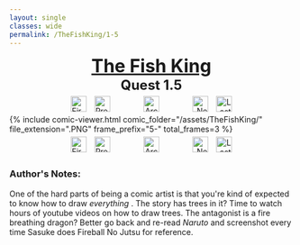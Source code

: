 ```yaml
---
layout: single
classes: wide
permalink: /TheFishKing/1-5
---
```


<div style="text-align:center">
    <a href="/TheFishKing/" style="text-decoration:none; color:inherit">
        <font size="6"><b><u> The Fish King </u></b></font>
    </a>
</div>
<div style="text-align:center">
    <font size="5"><b>Quest 1.5</b></font>
</div>

<div style="text-align:center">
</div>

<div style="text-align:center">
    <a href="/TheFishKing/titlepage" style="text-decoration:none">
        <img style="height:28px; text-align:left; margin:1%" src="/assets/Misc/first.PNG" alt="First">
    </a>
    <a href="/TheFishKing/1-4" style="text-decoration:none">
        <img style="height:28px; text-align:left; margin-left:1%; margin-right:10%" src="/assets/Misc/prev.PNG" alt="Previous">
    </a>
    <a href="/TheFishKing/" style="text-decoration:none">
        <img style="height:28px; text-align:center; margin-left:1%; margin-right:1%" src="/assets/Misc/archive.PNG" alt="Archive">
    </a>
    <a href="/TheFishKing/1-6" style="text-decoration:none">
        <img style="height:28px; text-align:right; margin-left:10%; margin-right:1%" src="/assets/Misc/next.PNG" alt="Next">
    </a>
    <a href="/TheFishKing/last" style="text-decoration:none">
        <img style="height:28px; text-align:right; margin:1%" src="/assets/Misc/last.PNG" alt="Last">
    </a>
</div>

<section class="comic-section">
    {% include comic-viewer.html
      comic_folder="/assets/TheFishKing/"
      file_extension=".PNG"
      frame_prefix="5-"
      total_frames=3
    %}
</section>

<div style="text-align:center">
    <a href="/TheFishKing/titlepage" style="text-decoration:none">
        <img style="height:28px; text-align:left; margin:1%" src="/assets/Misc/first.PNG" alt="First">
    </a>
    <a href="/TheFishKing/1-4" style="text-decoration:none">
        <img style="height:28px; text-align:left; margin-left:1%; margin-right:10%" src="/assets/Misc/prev.PNG" alt="Previous">
    </a>
    <a href="/TheFishKing/" style="text-decoration:none">
        <img style="height:28px; text-align:center; margin-left:1%; margin-right:1%" src="/assets/Misc/archive.PNG" alt="Archive">
    </a>
    <a href="/TheFishKing/1-6" style="text-decoration:none">
        <img style="height:28px; text-align:right; margin-left:10%; margin-right:1%" src="/assets/Misc/next.PNG" alt="Next">
    </a>
    <a href="/TheFishKing/last" style="text-decoration:none">
        <img style="height:28px; text-align:right; margin:1%" src="/assets/Misc/last.PNG" alt="Last">
    </a>
</div>

<h3> Author's Notes:</h3>

One of the hard parts of being a comic artist is that you're kind of expected to know how to draw
<i> everything </i>. The story has trees in it? Time to watch hours of youtube videos on how to draw
trees. The antagonist is a fire breathing dragon? Better go back and re-read <i> Naruto </i> and 
screenshot every time Sasuke does Fireball No Jutsu for reference. 
